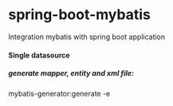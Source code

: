 # spring-boot-mybatis
Integration mybatis with spring boot application

#### Single datasource

##### generate mapper, entity and xml file:
mybatis-generator:generate -e


